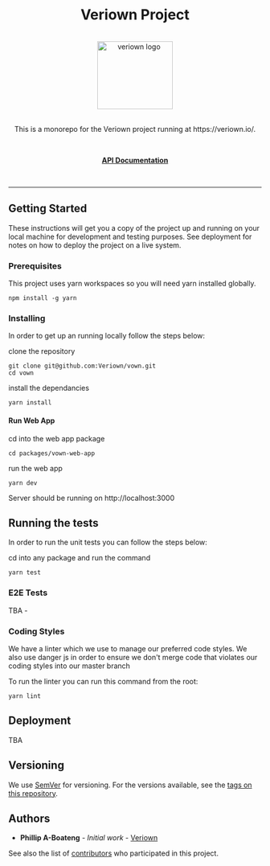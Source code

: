 <div align="center">
<h1>Veriown Project</h1>
<br />

<a href="https://user-images.githubusercontent.com/6928300/65358655-0b51f580-dbf2-11e9-9ee0-bb0950d24baa.png">
  <img
    height="135"
    width="150"
    alt="veriown logo"
    src="https://user-images.githubusercontent.com/6928300/65358655-0b51f580-dbf2-11e9-9ee0-bb0950d24baa.png"
  />
</a>

<br />
<br />

<p>This is a monorepo for the Veriown project running at https://veriown.io/.</p>

<br />

[**API Documentation**](https://veriownreviews.docs.apiary.io/)

<br />
</div>

<hr />

## Getting Started

These instructions will get you a copy of the project up and running on your local machine for development and testing purposes. See deployment for notes on how to deploy the project on a live system.

### Prerequisites

This project uses yarn workspaces so you will need yarn installed globally.

```
npm install -g yarn
```

### Installing

In order to get up an running locally follow the steps below:

clone the repository

```
git clone git@github.com:Veriown/vown.git
cd vown
```

install the dependancies

```
yarn install
```

#### Run Web App

cd into the web app package

```
cd packages/vown-web-app
```

run the web app

```
yarn dev
```

Server should be running on http://localhost:3000

## Running the tests

In order to run the unit tests you can follow the steps below:

cd into any package and run the command

```
yarn test
```

### E2E Tests

TBA -

### Coding Styles

We have a linter which we use to manage our preferred code styles.
We also use danger js in order to ensure we don't merge code that violates our coding styles into our master branch

To run the linter you can run this command from the root:

```
yarn lint
```

## Deployment

TBA

## Versioning

We use [SemVer](http://semver.org/) for versioning. For the versions available, see the [tags on this repository](https://github.com/Veriown/vown/releases).

## Authors

- **Phillip A-Boateng** - _Initial work_ - [Veriown](https://github.com/Veriown/vown)

See also the list of [contributors](https://github.com/Veriown/vown/graphs/contributors) who participated in this project.

